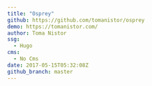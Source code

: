 ```yaml
---
title: "Osprey"
github: https://github.com/tomanistor/osprey
demo: https://tomanistor.com/
author: Toma Nistor
ssg:
  - Hugo
cms:
  - No Cms
date: 2017-05-15T05:32:08Z
github_branch: master
---
```

